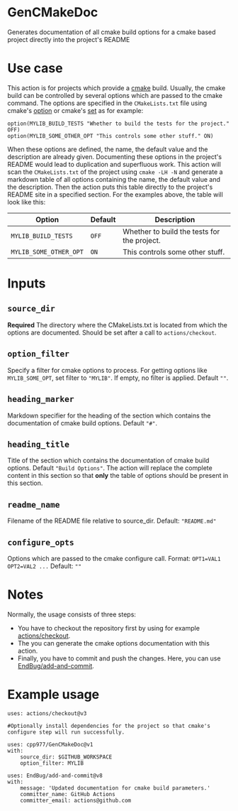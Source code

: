 # GenCMakeDoc
Generates documentation of all cmake build options for a cmake based project directly into the project's README

# Use case
This action is for projects which provide a [cmake](https://cmake.org/) build.
Usually, the cmake build can be controlled by several options which are passed to the cmake command.
The options are specified in the `CMakeLists.txt` file using cmake's [option](https://cmake.org/cmake/help/latest/command/option.html) or cmake's [set](https://cmake.org/cmake/help/latest/command/set.html) as for example:
```
option(MYLIB_BUILD_TESTS "Whether to build the tests for the project." OFF)
option(MYLIB_SOME_OTHER_OPT "This controls some other stuff." ON)
```
When these options are defined, the name, the default value and the description are already given.
Documenting these options in the project's README would lead to duplication and superfluous work.
This action will scan the `CMakeLists.txt` of the project using `cmake -LH -N` and generate a markdown table of all options containing the name, the default value and the description.
Then the action puts this table directly to the project's README site in a specified section.
For the examples above, the table will look like this:

| Option | Default | Description |
| --- | --- | --- |
| `MYLIB_BUILD_TESTS` | `OFF` | Whether to build the tests for the project. |
| `MYLIB_SOME_OTHER_OPT` | `ON` | This controls some other stuff. |

# Inputs
## `source_dir`
**Required** The directory where the CMakeLists.txt is located from which the options are documented. Should be set after a call to `actions/checkout`.

## `option_filter`
Specify a filter for cmake options to process. For getting options like `MYLIB_SOME_OPT`, set filter to `"MYLIB"`. If empty, no filter is applied. Default `""`.

## `heading_marker`
Markdown specifier for the heading of the section which contains the documentation of cmake build options. Default `"#"`.

## `heading_title`
Title of the section which contains the documentation of cmake build options. Default `"Build Options"`.
The action will replace the complete content in this section so that **only** the table of options should be present in this section.

## `readme_name`
Filename of the README file relative to source_dir. Default: `"README.md"`

## `configure_opts`
Options which are passed to the cmake configure call. Format: `OPT1=VAL1 OPT2=VAL2 ...` Default: `""`

# Notes
Normally, the usage consists of three steps:
- You have to checkout the repository first by using for example [actions/checkout](https://github.com/marketplace/actions/checkout).
- The you can generate the cmake options documentation with this action.
- Finally, you have to commit and push the changes. Here, you can use [EndBug/add-and-commit](https://github.com/marketplace/actions/add-commit).

# Example usage
```
uses: actions/checkout@v3

#Optionally install dependencies for the project so that cmake's configure step will run successfully.

uses: cpp977/GenCMakeDoc@v1
with:
    source_dir: $GITHUB_WORKSPACE
    option_filter: MYLIB
    
uses: EndBug/add-and-commit@v8
with:
    message: 'Updated documentation for cmake build parameters.'
    committer_name: GitHub Actions
    committer_email: actions@github.com
```
